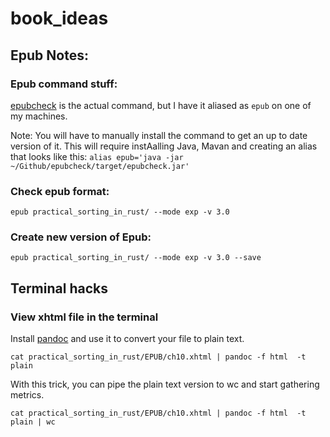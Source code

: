 # book_ideas

## Epub Notes:
### Epub command stuff:
[epubcheck](https://github.com/w3c/epubcheck) is the actual command, but I have it aliased as `epub` on one of my machines.

Note: You will have to manually install the command to get an up to date version of it. This will require instAalling Java, Mavan and creating an alias that looks like this: `alias epub='java -jar ~/Github/epubcheck/target/epubcheck.jar'`


### Check epub format:
```
epub practical_sorting_in_rust/ --mode exp -v 3.0
```

### Create new version of Epub:
```
epub practical_sorting_in_rust/ --mode exp -v 3.0 --save
```

## Terminal hacks
### View xhtml file in the terminal
Install [pandoc](https://pandoc.org/index.html) and use it to convert your file to plain text.
```
cat practical_sorting_in_rust/EPUB/ch10.xhtml | pandoc -f html  -t plain
```

With this trick, you can pipe the plain text version to wc and start gathering metrics.

```
cat practical_sorting_in_rust/EPUB/ch10.xhtml | pandoc -f html  -t plain | wc
```

